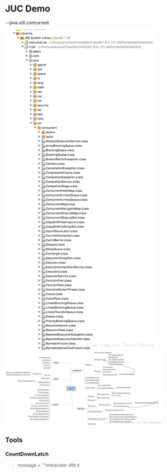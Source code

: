 # JUC Demo
--java.util.concurrent

![mimylr.png](src/pics/mimyIr.png)
![RrUjee.png](src/pics/RrUjee.png)

## Tools
### CountDownLatch

> message = '''interpreter
> dfd
> d






